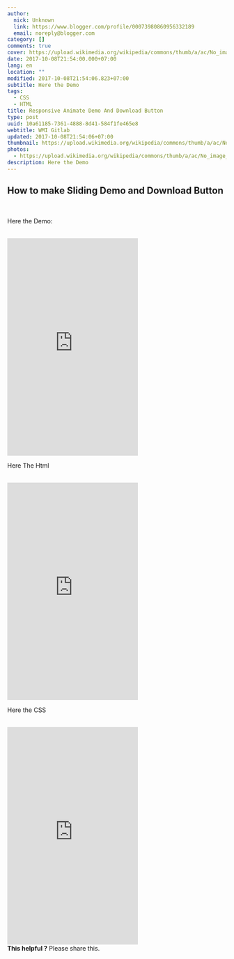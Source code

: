 ```yaml
---
author:
  nick: Unknown
  link: https://www.blogger.com/profile/00073980860956332189
  email: noreply@blogger.com
category: []
comments: true
cover: https://upload.wikimedia.org/wikipedia/commons/thumb/a/ac/No_image_available.svg/2048px-No_image_available.svg.png
date: 2017-10-08T21:54:00.000+07:00
lang: en
location: ""
modified: 2017-10-08T21:54:06.823+07:00
subtitle: Here the Demo
tags:
  - CSS
  - HTML
title: Responsive Animate Demo And Download Button
type: post
uuid: 10a61185-7361-4888-8d41-584f1fe465e8
webtitle: WMI Gitlab
updated: 2017-10-08T21:54:06+07:00
thumbnail: https://upload.wikimedia.org/wikipedia/commons/thumb/a/ac/No_image_available.svg/2048px-No_image_available.svg.png
photos:
  - https://upload.wikimedia.org/wikipedia/commons/thumb/a/ac/No_image_available.svg/2048px-No_image_available.svg.png
description: Here the Demo
---
```


<h2>How to make Sliding Demo and Download Button</h2><br><p>Here the Demo: </p><br><iframe frameborder="0" height="500" layout="responsive" sandbox="allow-forms allow-scripts allow-same-origin allow-modals allow-popups" src="https://codepen.io/dimaslanjaka/embed/ZKWWzV?height=500&amp;slug-hash=ZKWWzV&amp;default-tab=result&amp;host=https://codepen.io" width="300"></iframe><br><p>Here The Html</p><br><iframe frameborder="0" height="500" layout="responsive" sandbox="allow-forms allow-scripts allow-same-origin allow-modals allow-popups" src="https://codepen.io/dimaslanjaka/embed/ZKWWzV?height=500&amp;slug-hash=ZKWWzV&amp;default-tab=html&amp;host=https://codepen.io" width="300"></iframe><br><p>Here the CSS</p><br><iframe frameborder="0" height="500" layout="responsive" sandbox="allow-forms allow-scripts allow-same-origin allow-modals allow-popups" src="https://codepen.io/dimaslanjaka/embed/ZKWWzV?height=500&amp;slug-hash=ZKWWzV&amp;default-tab=css&amp;host=https://codepen.io" width="300"></iframe><br><b>This helpful ?</b> Please share this.